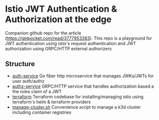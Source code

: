 # Istio JWT Authentication & Authorization at the edge
Companion github repo for the article (https://getpocket.com/read/3777953383).
This repo is a playground for JWT authentication using istio's request authentication and JWT authorization using GRPC/HTTP external authorizers

## Structure
- [auth-service](./auth-service)
  Go fiber http microservice that manages JWKs/JWTs for user auth/authz
- [authz-service](./authz-service)
  GRPC/HTTP service that handles authorization based a the roles claim of a JWT
- [terraform](./terraform)
  Terraform codebase for installing/managing istio using terraform's helm & terraform providers
- [manage-cluster.sh](./manage-cluster.sh)
  Convenience script to manage a k3d cluster including container registries
